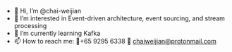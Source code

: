 - 👋 Hi, I’m @chai-weijian
- 👀 I’m interested in Event-driven architecture, event sourcing, and stream processing
- 🌱 I’m currently learning Kafka
- 📫 How to reach me: 📱+65 9295 6338 📧 chaiweijian@protonmail.com

<!---
chai-weijian/chai-weijian is a ✨ special ✨ repository because its `README.md` (this file) appears on your GitHub profile.
You can click the Preview link to take a look at your changes.
--->
